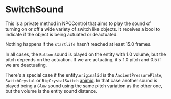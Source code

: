 # SwitchSound
This is a private method in NPCControl that aims to play the sound of turning on or off a wide variety of switch like objects. It receives a bool to indicate if the object is being actuated or deactuated.

Nothing happens if the `startlife` hasn't reached at least 15.0 frames.

In all cases, the `Button` sound is played on the entity with 1.0 volume, but the pitch depends on the actuation. If we are actuating, it's 1.0 pitch and 0.5 if we are deactuating.

There's a special case if the entity.`originalid` is the `AncientPressurePlate`, `SwitchCrystal` or `BigCrystalSwitch` [animid](../../../Enums%20and%20IDs/AnimIDs.md). In that case another sound is played being a `Glow` sound using the same pitch variation as the other one, but the volume is the entity sound distance.